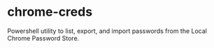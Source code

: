 # chrome-creds
Powershell utility to list, export, and import passwords from the Local Chrome Password Store.
